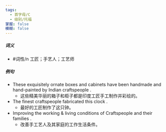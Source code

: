 ```yaml
---
tags:
  - 首字母/C
  - 级别/托福
掌握: false
模糊: false
---
```

##### 词义
- #词性/n  工匠；手艺人；工艺师
##### 例句
- These exquisitely ornate boxes and cabinets have been handmade and hand-painted by Indian craftspeople .
	- 这些精美华丽的箱子和柜子都是印度工匠手工制作并彩绘的。
- The finest craftspeople fabricated this clock .
	- 最好的工匠制作了这只钟。
- Improving the working & living conditions of Craftspeople and their families .
	- 改善手工艺人及其家庭的工作生活条件。
